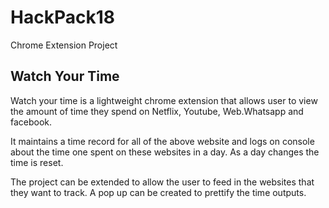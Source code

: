 # HackPack18
Chrome Extension Project

## Watch Your Time

Watch your time is a lightweight chrome extension that allows user to view the amount of time they spend on Netflix, Youtube, Web.Whatsapp and facebook.

It maintains a time record for all of the above website and logs on console about the time one spent on these websites in a day.
As a day changes the time is reset.

The project can be extended to allow the user to feed in the websites that they want to track.
A pop up can be created to prettify the time outputs.

